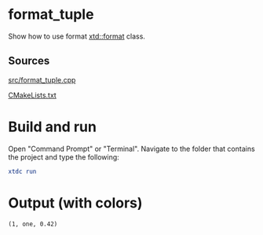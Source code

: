 # format_tuple

Show how to use format [xtd::format](../../../../src/xtd.core/include/xtd/format.h) class.

## Sources

[src/format_tuple.cpp](src/format_tuple.cpp)

[CMakeLists.txt](CMakeLists.txt)

# Build and run

Open "Command Prompt" or "Terminal". Navigate to the folder that contains the project and type the following:

```cmake
xtdc run
```

# Output (with colors)

```
(1, one, 0.42)
```

